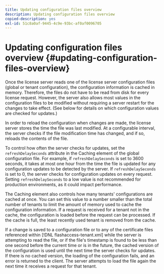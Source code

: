```yaml
---
title: Updating configuration files overview
description: Updating configuration files overview
copied-description: yes
exl-id: 51c8a0af-9445-4c9e-93bc-af0af0096705
---
```

# Updating configuration files overview {#updating-configuration-files-overview}

Once the license server reads one of the license server configuration files (global or tenant configuration), the configuration information is cached in memory. Therefore, the files do not have to be read from disk for every license request. However, the server also allows most values in the configuration files to be modified without requiring a server restart for the changes to take effect. (See below for details on which configuration values are checked for updates.)

In order to reload the configuration when changes are made, the license server stores the time the file was last modified. At a configurable interval, the server checks if the file modification time has changed, and if so, reloads the contents of the file.

To control how often the server checks for updates, set the `refreshDelaySeconds` attribute in the Caching element of the global configuration file. For example, if `refreshDelaySeconds` is set to 3600 seconds, it takes at most one hour from the time the file is updated for any configuration updates to be detected by the server. If `refreshDelaySeconds` is set to 0, the server checks for configuration updates on every request. Setting `refreshDelaySeconds` to a low value is not recommended for production environments, as it could impact performance.

The Caching element also controls how many tenants' configurations are cached at once. You can set this value to a number smaller than the total number of tenants to limit the amount of memory used to cache the configuration information. If a request is received for a tenant not in the cache, the configuration is loaded before the request can be processed. If the cache is full, the least recently used tenant is removed from the cache.

If a change is saved to a configuration file or to any of the certificate files referenced within [!DNL flashaccess-tenant.xml] while the server is attempting to read the file, or if the file's timestamp is found to be less than one second before the current time or is in the future, the cached version of the configuration is used until the next time the server checks for updates. If there is no cached version, the loading of the configuration fails, and an error is returned to the client. The server attempts to load the file again the next time it receives a request for that tenant.
